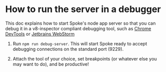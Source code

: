 # How to run the server in a debugger

This doc explains how to start Spoke's node app server so that you can debug it in a v8-inspector compliant debugging tool, such as [Chrome DevTools](https://medium.com/@paul_irish/debugging-node-js-nightlies-with-chrome-devtools-7c4a1b95ae27) or [Jetbrains WebStorm](https://www.jetbrains.com/help/webstorm/running-and-debugging-node-js.html)

1. Run `npm run debug-server`. This will start Spoke ready to accept debugging connections on the standard port (9229).

2. Attach the tool of your choice, set breakpoints (or whatever else you may want to do), and be productive!
